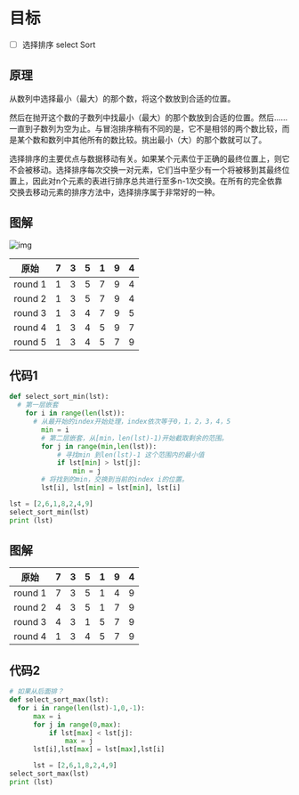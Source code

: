 # 目标

- [ ] 选择排序 select Sort

## 原理

从数列中选择最小（最大）的那个数，将这个数放到合适的位置。

然后在抛开这个数的子数列中找最小（最大）的那个数放到合适的位置。然后……一直到子数列为空为止。与冒泡排序稍有不同的是，它不是相邻的两个数比较，而是某个数和数列中其他所有的数比较。挑出最小（大）的那个数就可以了。

选择排序的主要优点与数据移动有关。如果某个元素位于正确的最终位置上，则它不会被移动。选择排序每次交换一对元素，它们当中至少有一个将被移到其最终位置上，因此对n个元素的表进行排序总共进行至多n-1次交换。在所有的完全依靠交换去移动元素的排序方法中，选择排序属于非常好的一种。

## 图解

![img](https://www.runoob.com/wp-content/uploads/2019/03/selectionSort.gif)

| 原始    | 7    | 3    | 5    | 1    | 9    | 4    |
| ------- | ---- | ---- | ---- | ---- | ---- | ---- |
| round 1 | 1    | 3    | 5    | 7    | 9    | 4    |
| round 2 | 1    | 3    | 5    | 7    | 9    | 4    |
| round 3 | 1    | 3    | 4    | 7    | 9    | 5    |
| round 4 | 1    | 3    | 4    | 5    | 9    | 7    |
| round 5 | 1    | 3    | 4    | 5    | 7    | 9    |

## 代码1

```python
def select_sort_min(lst):
  # 第一层嵌套
    for i in range(len(lst)):
      # 从最开始的index开始处理，index依次等于0，1，2，3，4，5
        min = i
        # 第二层嵌套，从[min，len(lst)-1)开始截取剩余的范围。
        for j in range(min,len(lst)):
            # 寻找min 到len(lst)-1 这个范围内的最小值
            if lst[min] > lst[j]:
                min = j
        # 将找到的min，交换到当前的index i的位置。
        lst[i], lst[min] = lst[min], lst[i]

lst = [2,6,1,8,2,4,9]
select_sort_min(lst)
print (lst)
```

## 图解

| 原始    | 7    | 3    | 5    | 1    | 9    | 4    |
| ------- | ---- | ---- | ---- | ---- | ---- | ---- |
| round 1 | 7    | 3    | 5    | 1    | 4    | 9    |
| round 2 | 4    | 3    | 5    | 1    | 7    | 9    |
| round 3 | 4    | 3    | 1    | 5    | 7    | 9    |
| round 4 | 1    | 3    | 4    | 5    | 7    | 9    |



## 代码2

```python
# 如果从后面排？
def select_sort_max(lst):
  for i in range(len(lst)-1,0,-1):
      max = i
      for j in range(0,max):
          if lst[max] < lst[j]:
              max = j
      lst[i],lst[max] = lst[max],lst[i]

      lst = [2,6,1,8,2,4,9]
select_sort_max(lst)
print (lst)
```

